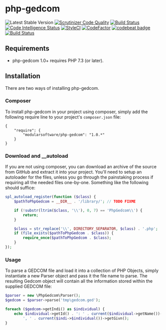 # php-gedcom
 ![Latest Stable Version](https://img.shields.io/github/release/modularsoftware/php-gedcom.svg) 
[![Scrutinizer Code Quality](https://scrutinizer-ci.com/g/modularsoftware/php-gedcom/badges/quality-score.png?b=master)](https://scrutinizer-ci.com/g/modularsoftware/php-gedcom/?branch=master)
[![Build Status](https://scrutinizer-ci.com/g/modularsoftware/php-gedcom/badges/build.png?b=master)](https://scrutinizer-ci.com/g/modularsoftware/php-gedcom/build-status/master)
[![Code Intelligence Status](https://scrutinizer-ci.com/g/modularsoftware/php-gedcom/badges/code-intelligence.svg?b=master)](https://scrutinizer-ci.com/code-intelligence)
[![StyleCI](https://github.styleci.io/repos/262784020/shield?branch=master)](https://github.styleci.io/repos/135390590)
[![CodeFactor](https://www.codefactor.io/repository/github/modularsoftware/php-gedcom/badge/master)](https://www.codefactor.io/repository/github/modularsoftware/php-gedcom/overview/master)
[![codebeat badge](https://codebeat.co/badges/911f9e33-212a-4dfa-a860-751cdbbacff7)](https://codebeat.co/projects/github-com-modularphp-gedcom-php-gedcom-master)
[![Build Status](https://travis-ci.org/modularsoftware/php-gedcom.svg?branch=master)](https://travis-ci.org/modularsoftware/php-gedcom)




## Requirements

* php-gedcom 1.0+ requires PHP 7.3 (or later).

## Installation

There are two ways of installing php-gedcom.

### Composer

To install php-gedcom in your project using composer, simply add the following require line to your project's `composer.json` file:

    {
        "require": {
            "modularsoftware/php-gedcom": "1.0.*"
        }
    }

### Download and __autoload

If you are not using composer, you can download an archive of the source from GitHub and extract it into your project. You'll need to setup an autoloader for the files, unless you go through the painstaking process if requiring all the needed files one-by-one. Something like the following should suffice:

```php
spl_autoload_register(function ($class) {
    $pathToPhpGedcom = __DIR__ . '/library/'; // TODO FIXME

    if (!substr(ltrim($class, '\\'), 0, 7) == 'PhpGedcom\\') {
        return;
    }

    $class = str_replace('\\', DIRECTORY_SEPARATOR, $class) . '.php';
    if (file_exists($pathToPhpGedcom . $class)) {
        require_once($pathToPhpGedcom . $class);
    }
});
```

### Usage

To parse a GEDCOM file and load it into a collection of PHP Objects, simply instantiate a new Parser object and pass it the file name to parse. The resulting Gedcom object will contain all the information stored within the supplied GEDCOM file:

```php
$parser = new \PhpGedcom\Parser();
$gedcom = $parser->parse('tmp\gedcom.ged');

foreach ($gedcom->getIndi() as $individual) {
    echo $individual->getId() . ': ' . current($individual->getName())->getSurn() .
        ', ' . current($indi->$individual())->getGivn();
}
```
